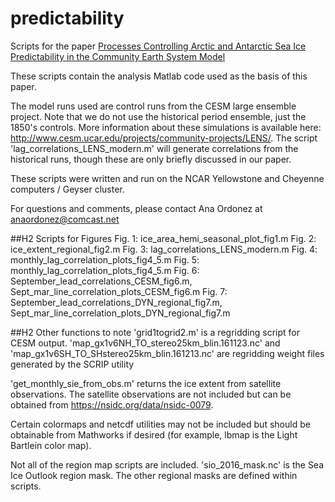# predictability
Scripts for the paper [Processes Controlling Arctic and Antarctic Sea Ice Predictability in the Community Earth System Model](https://journals.ametsoc.org/doi/full/10.1175/JCLI-D-18-0348.1)

These scripts contain the analysis Matlab code used as the basis of this paper.

The model runs used are control runs from the CESM large ensemble project. Note that we do not use the 
historical period ensemble, just the 1850's controls. More information about these simulations
is available here: http://www.cesm.ucar.edu/projects/community-projects/LENS/. The script 
'lag_correlations_LENS_modern.m' will generate correlations from the historical runs, though 
these are only briefly discussed in our paper.

These scripts were written and run on the NCAR Yellowstone and Cheyenne computers / Geyser cluster.

For questions and comments, please contact Ana Ordonez at anaordonez@comcast.net

##H2 Scripts for Figures
Fig. 1: ice_area_hemi_seasonal_plot_fig1.m
Fig. 2: ice_extent_regional_fig2.m
Fig. 3: lag_correlations_LENS_modern.m
Fig. 4: monthly_lag_correlation_plots_fig4_5.m
Fig. 5: monthly_lag_correlation_plots_fig4_5.m
Fig. 6: September_lead_correlations_CESM_fig6.m, Sept_mar_line_correlation_plots_CESM_fig6.m 
Fig. 7: September_lead_correlations_DYN_regional_fig7.m, Sept_mar_line_correlation_plots_DYN_regional_fig7.m

##H2 Other functions to note
'grid1togrid2.m' is a regridding script for CESM output. 
'map_gx1v6NH_TO_stereo25km_blin.161123.nc' and 'map_gx1v6SH_TO_SHstereo25km_blin.161213.nc' are regridding weight files generated by the SCRIP utility

'get_monthly_sie_from_obs.m' returns the ice extent from satellite observations. The satellite 
observations are not included but can be obtained from https://nsidc.org/data/nsidc-0079.

Certain colormaps and netcdf utilities may not be included but should be obtainable from Mathworks if 
desired (for example, lbmap is the Light Bartlein color map).

Not all of the region map scripts are included. 'sio_2016_mask.nc' is the Sea Ice Outlook region mask.
The other regional masks are defined within scripts.
